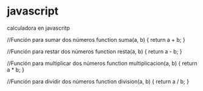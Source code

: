 # javascript

calculadora en javascritp

//Función para sumar dos números
function suma(a, b) {
  return a + b;
}

//Función para restar dos números
function resta(a, b) {
  return a - b;
}

//Función para multiplicar dos números
function multiplicacion(a, b) {
  return a * b;
}

//Función para dividir dos números
function division(a, b) {
  return a / b;
}
